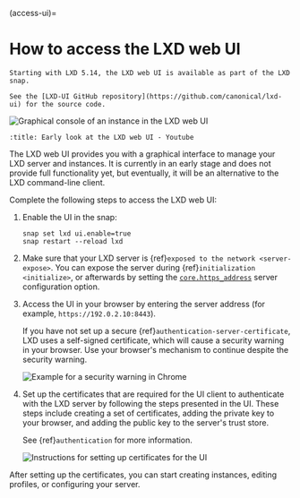 (access-ui)=
# How to access the LXD web UI

```{note}
Starting with LXD 5.14, the LXD web UI is available as part of the LXD snap.

See the [LXD-UI GitHub repository](https://github.com/canonical/lxd-ui) for the source code.
```

![Graphical console of an instance in the LXD web UI](../images/ui_console.png)

```{youtube} https://www.youtube.com/watch?v=wqEH_d8LC1k
:title: Early look at the LXD web UI - Youtube
```

The LXD web UI provides you with a graphical interface to manage your LXD server and instances.
It is currently in an early stage and does not provide full functionality yet, but eventually, it will be an alternative to the LXD command-line client.

Complete the following steps to access the LXD web UI:

1. Enable the UI in the snap:

       snap set lxd ui.enable=true
       snap restart --reload lxd

1. Make sure that your LXD server is {ref}`exposed to the network <server-expose>`.
   You can expose the server during {ref}`initialization <initialize>`, or afterwards by setting the [`core.https_address`](server-options-core) server configuration option.

1. Access the UI in your browser by entering the server address (for example, `https://192.0.2.10:8443`).

   If you have not set up a secure {ref}`authentication-server-certificate`, LXD uses a self-signed certificate, which will cause a security warning in your browser.
   Use your browser's mechanism to continue despite the security warning.

   ![Example for a security warning in Chrome](../images/ui_security_warning.png
)

1. Set up the certificates that are required for the UI client to authenticate with the LXD server by following the steps presented in the UI.
   These steps include creating a set of certificates, adding the private key to your browser, and adding the public key to the server's trust store.

   See {ref}`authentication` for more information.

   ![Instructions for setting up certificates for the UI](../images/ui_set_up_certificates.png
)

After setting up the certificates, you can start creating instances, editing profiles, or configuring your server.

